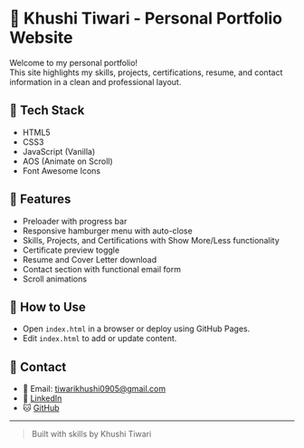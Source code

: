 # 💼 Khushi Tiwari - Personal Portfolio Website

Welcome to my personal portfolio!  
This site highlights my skills, projects, certifications, resume, and contact information in a clean and professional layout.

## 📁 Tech Stack
- HTML5
- CSS3
- JavaScript (Vanilla)
- AOS (Animate on Scroll)
- Font Awesome Icons

## 🧠 Features
- Preloader with progress bar
- Responsive hamburger menu with auto-close
- Skills, Projects, and Certifications with Show More/Less functionality
- Certificate preview toggle
- Resume and Cover Letter download
- Contact section with functional email form
- Scroll animations

## 📝 How to Use
- Open `index.html` in a browser or deploy using GitHub Pages.
- Edit `index.html` to add or update content.

## 🧾 Contact
- 📧 Email: tiwarikhushi0905@gmail.com
- 💼 [LinkedIn](https://www.linkedin.com/in/khushi-tiwari-152335321/)
- 🐱 [GitHub](https://github.com/KhushiTiwari9)

---

> Built with skills by Khushi Tiwari

